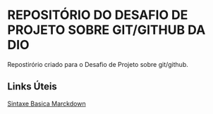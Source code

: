 # REPOSITÓRIO DO DESAFIO DE PROJETO SOBRE GIT/GITHUB DA DIO
Repostirório criado para o Desafio de Projeto sobre git/github.

## Links Úteis
[Sintaxe Basica Marckdown](https://www.markdownguid.org/basic-syntax/)
